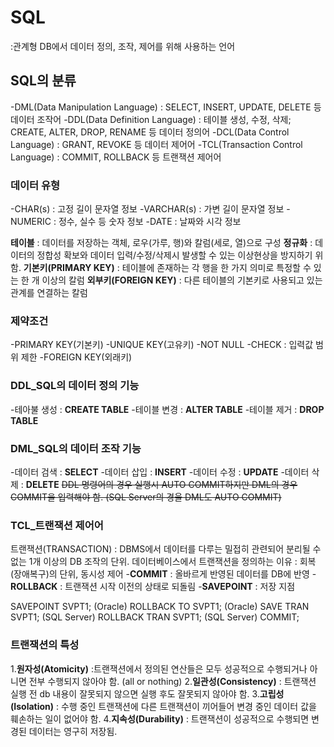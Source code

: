 # SQL
:관계형 DB에서 데이터 정의, 조작, 제어를 위해 사용하는 언어

## SQL의 분류
-DML(Data Manipulation Language) : SELECT, INSERT, UPDATE, DELETE 등 데이터 조작어
-DDL(Data Definition Language) : 테이블 생성, 수정, 삭제; CREATE, ALTER, DROP, RENAME 등 데이터 정의어
-DCL(Data Control Language) : GRANT, REVOKE 등 데이터 제어어
-TCL(Transaction Control Language) : COMMIT, ROLLBACK 등 트랜잭션 제어어

### 데이터 유형
-CHAR(s) : 고정 길이 문자열 정보
-VARCHAR(s) : 가변 길이 문자열 정보
-NUMERIC : 정수, 실수 등 숫자 정보
-DATE : 날짜와 시각 정보

**테이블** : 데이터를 저장하는 객체, 로우(가루, 행)와 칼럼(세로, 열)으로 구성
**정규화** : 데이터의 정합성 확보와 데이터 입력/수정/삭제시 발생할 수 있는 이상현상을 방지하기 위함.
**기본키(PRIMARY KEY)** : 테이블에 존재하는 각 행을 한 가지 의미로 특정할 수 있는 한 개 이상의 칼럼
**외부키(FOREIGN KEY)** : 다른 테이블의 기본키로 사용되고 있는 관계를 연결하는 칼럼


### 제약조건
-PRIMARY KEY(기본키)
-UNIQUE KEY(고유키)
-NOT NULL
-CHECK : 입력값 범위 제한
-FOREIGN KEY(외래키)

### DDL_SQL의 데이터 정의 기능
-테아불 생성 : **CREATE TABLE**
-테이블 변경 : **ALTER TABLE**
-테이블 제거 : **DROP TABLE**

### DML_SQL의 데이터 조작 기능
-데이터 검색 : **SELECT**
-데이터 삽입 : **INSERT**
-데이터 수정 : **UPDATE**
-데이터 삭제 : **DELETE**
~~DDL 명령어의 경우 실행시 AUTO COMMIT하지만 DML의 경우 COMMIT을 입력해야 함. (SQL Server의 경울 DML도 AUTO COMMIT)~~

### TCL_트랜잭션 제어어
트랜잭션(TRANSACTION) : DBMS에서 데이터를 다루는 밀접히 관련되어 분리될 수 없는 1개 이상의 DB 조작의 단위.
데이터베이스에서 트랜잭션을 정의하는 이유 : 회복(장애복구)의 단위, 동시성 제어
-**COMMIT** : 올바르게 반영된 데이터를 DB에 반영
-**ROLLBACK** : 트랜잭션 시작 이전의 상태로 되돌림
-**SAVEPOINT** : 저장 지점

SAVEPOINT SVPT1; (Oracle)
ROLLBACK TO SVPT1; (Oracle)
SAVE TRAN SVPT1; (SQL Server)
ROLLBACK TRAN SVPT1; (SQL Server)
COMMIT;

### 트랜잭션의 특성
1.**원자성(Atomicity)** :트랜잭션에서 정의된 연산들은 모두 성공적으로 수행되거나 아니면 전부 수행되지 않아야 함. (all or nothing)
2.**일관성(Consistency)** : 트랜잭션 실행 전 db 내용이 잘못되지 않으면 실행 후도 잘못되지 않아야 함.
3.**고립성(Isolation)** : 수행 중인 트랜잭션에 다른 트랜잭션이 끼어들어 변경 중인 데이터 값을 훼손하는 일이 없어야 함.
4.**지속성(Durability)** : 트랜잭션이 성공적으로 수행되면 변경된 데이터는 영구히 저장됨.
